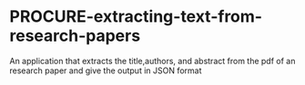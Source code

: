 # PROCURE-extracting-text-from-research-papers
An application that extracts the title,authors, and abstract from the pdf of an research paper and give the output in JSON format
